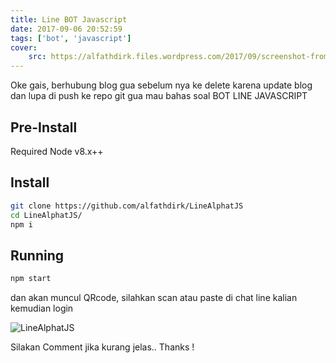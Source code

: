 ```yaml
---
title: Line BOT Javascript
date: 2017-09-06 20:52:59
tags: ['bot', 'javascript']
cover: 
    src: https://alfathdirk.files.wordpress.com/2017/09/screenshot-from-2017-09-06-20-38-08.png
---
```


Oke gais, berhubung blog gua sebelum nya ke delete karena update blog dan lupa di push ke repo git gua mau bahas soal BOT LINE JAVASCRIPT

## Pre-Install
Required Node v8.x++

## Install

```bash
git clone https://github.com/alfathdirk/LineAlphatJS
cd LineAlphatJS/
npm i
```

## Running
```bash
npm start
```

dan akan muncul QRcode, silahkan scan atau paste di chat line kalian kemudian login

![LineAlphatJS](https://alfathdirk.files.wordpress.com/2017/09/screenshot-from-2017-09-06-20-38-08.png)



Silakan Comment jika kurang jelas.. Thanks !